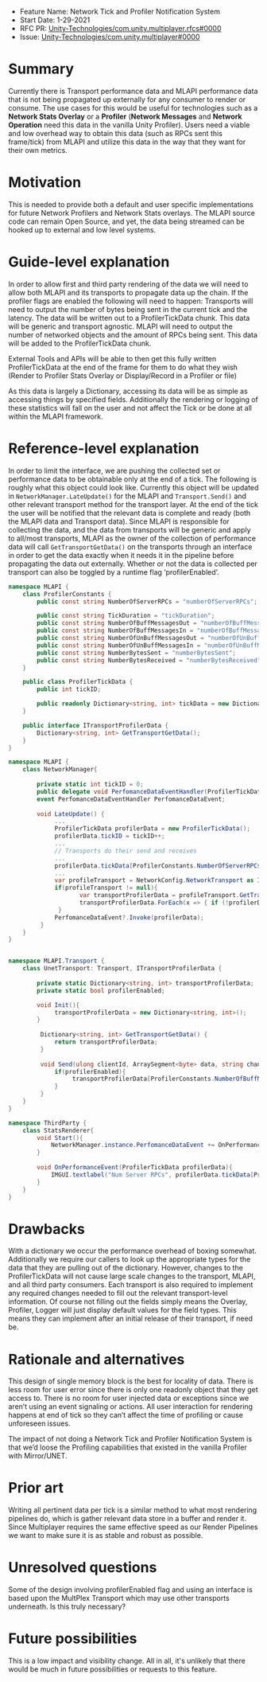 - Feature Name: Network Tick and Profiler Notification System
- Start Date: 1-29-2021
- RFC PR: [Unity-Technologies/com.unity.multiplayer.rfcs#0000](https://github.com/Unity-Technologies/com.unity.multiplayer.rfcs/pull/0000)
- Issue: [Unity-Technologies/com.unity.multiplayer#0000](https://github.com/Unity-Technologies/com.unity.multiplayer/issues/0000)

# Summary
[summary]: #summary

Currently there is Transport performance data and MLAPI performance data that is not being propagated up externally for any consumer to render or consume. The use cases for this would be useful for technologies such as a **Network Stats Overlay** or a **Profiler** (**Network Messages** and **Network Operation** need this data in the vanilla Unity Profiler). Users need a viable and low overhead way to obtain this data (such as RPCs sent this frame/tick) from MLAPI and utilize this data in the way that they want for their own metrics.

# Motivation
[motivation]: #motivation

This is needed to provide both a default and user specific implementations for future Network Profilers and Network Stats overlays. The MLAPI source code can remain Open Source, and yet, the data being streamed can be hooked up to external and low level systems.

# Guide-level explanation
[guide-level-explanation]: #guide-level-explanation

In order to allow first and third party rendering of the data we will need to allow both MLAPI and its transports to propagate data up the chain. 
If the profiler flags are enabled the following will need to happen: 
Transports will need to output the number of bytes being sent in the current tick and the latency. The data will be written out to a ProfilerTickData chunk. This data will be generic and transport agnostic.
MLAPI will need to output the number of networked objects and the amount of RPCs being sent. This data will be added to the ProfilerTickData chunk.

External Tools and APIs will be able to then get this fully written ProfilerTickData at the end of the frame for them to do what they wish (Render to Profiler Stats Overlay or Display/Record in a Profiler or file)

As this data is largely a Dictionary, accessing its data will be as simple as accessing things by specified fields. Additionally the rendering or logging of these statistics will fall on the user and not affect the Tick or be done at all within the MLAPI framework.

# Reference-level explanation
[reference-level-explanation]: #reference-level-explanation


In order to limit the interface, we are pushing the collected set or performance data to be obtainable only at the end of a tick. The following is roughly what this object could look like. Currently this object will be updated in ```NetworkManager.LateUpdate()``` for the MLAPI and ```Transport.Send()``` and other relevant transport method for the transport layer. At the end of the tick the user will be notified that the relevant data is complete and ready (both the MLAPI data and Transport data). Since MLAPI is responsible for collecting the data, and the data from transports will be generic and apply to all/most transports, MLAPI as  the owner of the collection of performance data will call ```GetTransportGetData()``` on the transports through an interface in order to get the data exactly when it needs it in the pipeline before propagating the data out externally. Whether or not the data is collected per transport can also be toggled by a runtime flag ‘profilerEnabled’.

```cs
namespace MLAPI {
	class ProfilerConstants {
		public const string NumberOfServerRPCs = "numberOfServerRPCs";

		public const string TickDuration = "tickDuration";
		public const string NumberOfBuffMessagesOut = "numberOfBuffMessagesOut";
		public const string NumberOfBuffMessagesIn = "numberOfBuffMessagesIn";
		public const string NumberOfUnBuffMessagesOut = "numberOfUnBuffMessagesOut";
		public const string NumberOfUnBuffMessagesIn = "numberOfUnBuffMessagesIn";
		public const string NumberBytesSent = "numberBytesSent";
        public const string NumberBytesReceived = "numberBytesReceived";
	}

	public class ProfilerTickData {
		public int tickID;

		public readonly Dictionary<string, int> tickData = new Dictionary<string, int>();
	}

	public interface ITransportProfilerData {
		Dictionary<string, int> GetTransportGetData();
	}
}

namespace MLAPI {
    class NetworkManager{
		
		private static int tickID = 0;
		public delegate void PerfomanceDataEventHandler(ProfilerTickData profilerData);
		event PerfomanceDataEventHandler PerfomanceDataEvent;
         
		void LateUpdate() {
             ...
             ProfilerTickData profilerData = new ProfilerTickData();
             profilerData.tickID = tickID++;
             ...
             // Transports do their send and receives
             ...
             profilerData.tickData[ProfilerConstants.NumberOfServerRPCs] += 1;
             ...            
			 var profileTransport = NetworkConfig.NetworkTransport as ITransportProfilerData;
			 if(profileTransport != null){
					var transportProfilerData = profileTransport.GetTransportGetData();
					transportProfilerData.ForEach(x => { if (!profilerData.tickData.ContainsKey(x.Key)) profilerData.tickData.Add(x.Key, x.Value); });
			  }
             PerfomanceDataEvent?.Invoke(profilerData);
         }
    }
}


namespace MLAPI.Transport {
    class UnetTransport: Transport, ITransportProfilerData {
         
        private static Dictionary<string, int> transportProfilerData;
        private static bool profilerEnabled;

        void Init(){
             transportProfilerData = new Dictionary<string, int>();
        }
         
         Dictionary<string, int> GetTransportGetData() {
             return transportProfilerData;
         }
         
         void Send(ulong clientId, ArraySegment<byte> data, string channelName){
             if(profilerEnabled){
                  transportProfilerData[ProfilerConstants.NumberOfBuffMessagesOut] += 1;
             }
         }
    }
}

namespace ThirdParty {
    class StatsRenderer{
        void Start(){
            NetworkManager.instance.PerfomanceDataEvent += OnPerformanceEvent;
        }
        
        void OnPerformanceEvent(ProfilerTickData profilerData){
            IMGUI.textlabel("Num Server RPCs", profilerData.tickData[ProfilerConstants.NumberOfServerRPCs]);
        }
    }
}

```

# Drawbacks
[drawbacks]: #drawbacks

With a dictionary we occur the performance overhead of boxing somewhat. Additionally we require our callers to look up the appropriate types for the data that they are pulling out of the dictionary.
However, changes to the ProfilerTickData will not cause large scale changes to the transport, MLAPI, and all third party consumers.
Each transport is also required to implement any required changes needed to fill out the relevant transport-level information. Of course not filling out the fields simply means the Overlay, Profiler, Logger will just display default values for the field types. This means they can implement after an initial release of their transport, if need be.

# Rationale and alternatives
[rationale-and-alternatives]: #rationale-and-alternatives

This design of single memory block is the best for locality of data. 
There is less room for user error since there is only one readonly object that they get access to.
There is no room for user injected data or exceptions since we aren’t using an event signaling or actions. All user interaction for rendering happens at end of tick so they can’t affect the time of profiling or cause unforeseen issues.

The impact of not doing a Network Tick and Profiler Notification System is that we’d loose the Profiling capabilities that existed in the vanilla Profiler with Mirror/UNET.

# Prior art
[prior-art]: #prior-art

Writing all pertinent data per tick is a similar method to what most rendering pipelines do, which is gather relevant data store in a buffer and render it. Since Multiplayer requires the same effective speed as our Render Pipelines we want to make sure it is as stable and robust as possible.

# Unresolved questions
[unresolved-questions]: #unresolved-questions

Some of the design involving profilerEnabled flag and using an interface is based upon the MultPlex Transport which may use other transports underneath. Is this truly necessary?

# Future possibilities
[future-possibilities]: #future-possibilities

This is a low impact and visibility change. All in all, it's unlikely that there would be much in future possibilities or requests to this feature.

